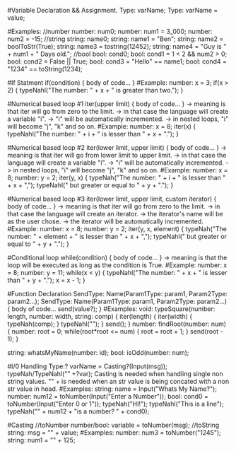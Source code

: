 #Variable Declaration && Assignment.
Type: varName;
Type: varName = value;

#Examples:
//number
number: num0;
number: num1 = 3_000;
number: num2 = -15;
//string
string: name0;
string: name1 = "Ben";
string: name2 = boolToStr(True);
string: name3 = tostring(12452);
string: name4 = "Guy is " + num1 + " Days old.";
//bool
bool: cond0;
bool: cond1 = 1 < 2 && num2 > 0;
bool: cond2 = False || True;
bool: cond3 = "Hello" == name1;
bool: cond4 = "1234" == toString(1234);

#If Statment
if(condition)
{
	body of code...
}
#Example:
number: x = 3;
if(x > 2)
{
	typeNahl("The number: " + x + " is greater than two.");
}

#Numerical based loop #1
iter(upper limit)
{
	body of code...
}
-> meaning is that iter will go from zero to the limit.
-> in that case the language will create a variable "i".
-> "i" will be automatically incremented.
-> in nested loops, "i" will become "j", "k" and so on.
#Example:
number: x = 8;
iter(x)
{
	typeNahl("The number: " + i + " is lesser than " + x + ".");
}

#Numerical based loop #2
iter(lower limit, upper limit)
{
	body of code...
}
-> meaning is that iter will go from lower limit to upper limit.
-> in that case the language will create a variable "i".
-> "i" will be automatically incremented.
-> in nested loops, "i" will become "j", "k" and so on.
#Example:
number: x = 8;
number: y = 2;
iter(y, x)
{
	typeNah("The number: " + i + " is lesser than " + x + ",");
	typeNahl(" but greater or equal to " + y + ".");
}

#Numerical based loop #3
iter(lower limit, upper limit, custom iterator)
{
	body of code...
}
-> meaning is that iter will go from zero to the limit.
-> in that case the language will create an iterator.
-> the iterator's name will be as the user chose.
-> the iterator will be automatically incremented.
#Example:
number: x = 8;
number: y = 2;
iter(y, x, element)
{
	typeNah("The number: " + element + " is lesser than " + x + ",");
	typeNahl(" but greater or equal to " + y + ".");
}

#Conditional loop
while(condition)
{
	body of code...
}
-> meaning is that the loop will be executed as long as the condition is True.
#Example:
number: x = 8;
number: y = 11;
while(x < y)
{
	typeNahl("The number: " + x + " is lesser than " + y + ".");
	x = x - 1;
}

#Function Declaration
SendType: Name(Param1Type: param1, Param2Type: param2...);
SendType: Name(Param1Type: param1, Param2Type: param2...)
{
	body of code...
	send(value?);
}
#Examples:
void: typeSquare(number: length, number: width, string: comp)
{
	iter(length)
	{
		iter(width)
			{
				typeNah(comp);
			}
		typeNahl("");
	}
	send();
}
number: findRoot(number: num)
{
	number: root = 0;
	while(root*root <= num)
	{
		root = root + 1;
	}
	send(root - 1);
}

string: whatsMyName(number: id);
bool: isOdd(number: num);

#I/0 Handling
Type:? varName = Casting?(Input(msg));
typeNah/TypeNahl("" +?var);
Casting is needed when handling single non string values.
"" + is needed when an str value is being concated with a non str value in head.
#Examples:
string: name = Input("Whats My Name?");
number: num12 = toNumber(Input("Enter a Number"));
bool: cond0 = toNumber(Input("Enter 0 or 1"));
typeNah("HI!");
typeNahl("This is a line");
typeNah("" + num12 + "is a number? " + cond0);

#Casting
//toNumber
number/bool: variable = toNumber(msg);
//toString
string: msg = "" + value;
#Examples:
number: num3 = toNumber("1245");
string: num1 = "" + 125;
